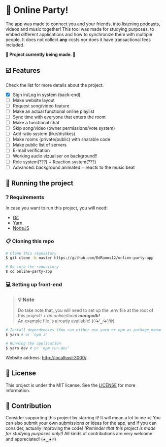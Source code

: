 
# 🎵 Online Party!

The app was made to connect you and your friends, into listening podcasts, videos and music together! This tool was made for studying purposes, to embed different applications and how to synchronize them with multiple people. It does not collect **any**  costs nor does it have transactional fees included.

**🚧 Project currently being made. 🚧**

## ☑️ Features

Check the list for more details about the project.

- [x] Sign in/Log in system (back-end)
- [ ] Make website layout
- [ ] Request song/video feature
- [ ] Make an actual functional online playlist
- [ ] Sync time with everyone that enters the room
- [ ] Make a functional chat
- [ ] Skip song/video (owner permissions/vote system)
- [ ] Add ratio system (like/dislikes)
- [ ] Make rooms (private/public) with sharable code
- [ ] Make public list of servers
- [ ] E-mail verification
- [ ] Working audio vizualiser on background!!
- [ ] Role system(???) + Reaction system(???)
- [ ] Advanced: background animated + reacts to the music beat

## 🚀 Running the project

### ❔ Requirements

In case you want to run this project, you will need:
- [Git](https://git-scm.com/) 
- [Yarn](https://classic.yarnpkg.com/lang/en/)
- [NodeJS](https://nodejs.org/en/) 

### 📋 Cloning this repo

```bash
# Clone this repository
$ git clone -b master https://github.com/EdRamos12/online-party-app

# Go into the repository
$ cd online-party-app
```

### 💻 Setting up front-end

<blockquote> 
	<h3>💡 Note</h3>
	Do take note that, you will need to set up the .env file at the root of this project! <i>+ an online/local <b>mongodb!</b></i><br> An example file is already available! (⁄ ⁄◕⁄‿⁄◕⁄ ⁄✿)
</blockquote>

```bash
# Install dependencies (You can either use yarn or npm as package manager)
$ yarn # or 'npm i'

# Running the application
$ yarn dev # or 'npm run dev'
```
Website address: [http://localhost:3000/](http://localhost:3000/).

## 📜 License

This project is under the MIT license. See the [LICENSE](https://github.com/EdRamos12/proffy/blob/master/LICENSE) for more information.

## 🤝 Contribution
Consider supporting this project by starring it! It will mean a lot to me =] 
You can also submit your own submissions or ideas for the app, and if you can consider, actually improving the code! *(Reminder that this project is made for studying purposes only!)*
All kinds of contributions are very welcome and appreciated! (◕‿◕*⭐️*)